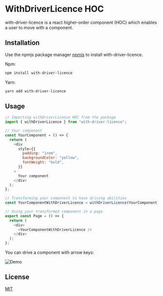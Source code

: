 # WithDriverLicence HOC

with-driver-licence is a react higher-order component (HOC) which enables a user to move with a component.

## Installation

Use the npmjs package manager [npmjs](https://npmjs.com) to install with-driver-licence.

Npm:
```bash
npm install with-driver-licence
```

Yarn:
```bash
yarn add with-driver-licence
```

## Usage

```javascript
// Importing withDriverLicence HOC from the package
import { withDriverLicence } from "with-driver-licence";

// Your component
const YourComponent = () => {
  return (
    <div
      style={{
        padding: "1rem",
        backgroundColor: "yellow",
        fontWeight: "bold",
      }}
    >
      Your component
    </div>
  );
};

// Transforming your component to have driving abilities
const YourComponentWithDriverLicence = withDriverLicence(YourComponent);

// Using your transformed component in a page
export const Page = () => {
  return (
    <div>
      <YourComponentWithDriverLicence />
    </div>
  );
};
```

You can drive a component with arrow keys:

![Demo](https://drive.google.com/uc?id=1GEdz5rA42J8qqVAdnYGfzqz2-bQ_1YEm)

## License
[MIT](https://choosealicense.com/licenses/mit/)
